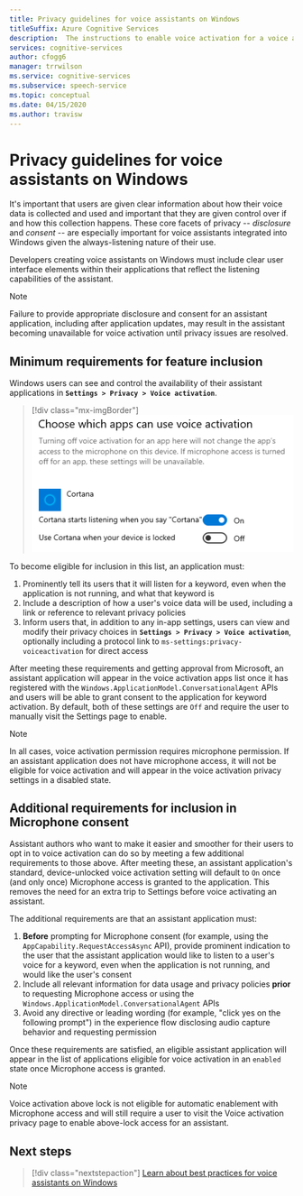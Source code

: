 ```yaml
---
title: Privacy guidelines for voice assistants on Windows
titleSuffix: Azure Cognitive Services
description:  The instructions to enable voice activation for a voice agent by default.
services: cognitive-services
author: cfogg6
manager: trrwilson
ms.service: cognitive-services
ms.subservice: speech-service
ms.topic: conceptual
ms.date: 04/15/2020
ms.author: travisw
---
```

# Privacy guidelines for voice assistants on Windows

It's important that users are given clear information about how their voice data is collected and used and important that they are given control over if and how this collection happens. These core facets of privacy -- *disclosure* and *consent* -- are especially important for voice assistants integrated into Windows given the always-listening nature of their use.

Developers creating voice assistants on Windows must include clear user interface elements within their applications that reflect the listening capabilities of the assistant.

> [!NOTE]
> Failure to provide appropriate disclosure and consent for an assistant application, including after application updates, may result in the assistant becoming unavailable for voice activation until privacy issues are resolved. 

## Minimum requirements for feature inclusion

Windows users can see and control the availability of their assistant applications in **`Settings > Privacy > Voice activation`**.

 > [!div class="mx-imgBorder"]
 > [![privacy-app-listing](media/voice-assistants/windows_voice_assistant/privacy-app-listing.png "A Windows voice activation privacy setting entry for an assistant application")](media/voice-assistants/windows_voice_assistant/privacy-app-listing.png#lightbox)

To become eligible for inclusion in this list, an application must:

1. Prominently tell its users that it will listen for a keyword, even when the application is not running,  and what that keyword is
1. Include a description of how a user's voice data will be used, including a link or reference to relevant privacy policies
1. Inform users that, in addition to any in-app settings, users can view and modify their privacy choices in **`Settings > Privacy > Voice activation`**, optionally including a protocol link to `ms-settings:privacy-voiceactivation` for direct access

After meeting these requirements and getting approval from Microsoft, an assistant application will appear in the voice activation apps list once it has registered with the `Windows.ApplicationModel.ConversationalAgent` APIs and users will be able to grant  consent to the application for keyword activation. By default, both of these settings are `Off` and require the user to manually visit the Settings page to enable.

> [!NOTE]
> In all cases, voice activation permission requires microphone permission. If an assistant application does not have microphone access, it will not be eligible for voice activation and will appear in the voice activation privacy settings in a disabled state.

## Additional requirements for inclusion in Microphone consent

Assistant authors who want to make it easier and smoother for their users to opt in to voice activation can do so by meeting a few additional requirements to those above. After meeting these, an assistant application's standard, device-unlocked voice activation setting will default to `On` once (and only once) Microphone access is granted to the application. This removes the need for an extra trip to Settings before voice activating an assistant.

The additional requirements are that an assistant application must:

1. **Before** prompting for Microphone consent (for example, using the `AppCapability.RequestAccessAsync` API), provide prominent indication to the user that the assistant application would like to listen to a user's voice for a keyword, even when the application is not running, and would like the user's consent
2. Include all relevant information for data usage and privacy policies **prior** to requesting Microphone access or using the `Windows.ApplicationModel.ConversationalAgent` APIs
3. Avoid any directive or leading wording (for example, "click yes on the following prompt") in the experience flow disclosing audio capture behavior and requesting permission

Once these requirements are satisfied, an eligible assistant application will appear in the list of applications eligible for voice activation in an `enabled` state once Microphone access is granted.

> [!NOTE]
> Voice activation above lock is not eligible for automatic enablement with Microphone access and will still require a user to visit the Voice activation privacy page to enable above-lock access for an assistant.

## Next steps

> [!div class="nextstepaction"]
> [Learn about best practices for voice assistants on Windows](windows-voice-assistants-best-practices.md)
